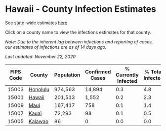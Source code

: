 # Hawaii - County Infection Estimates

See state-wide estimates [here](/infections/us-hi).

Click on a county name to view the infections estimates for that county.

*Note: Due to the inherent lag between infections and reporting of cases, our estimates of infections are as of 14 days ago.*

*Last updated: November 22, 2020*

|   FIPS Code |               County |   Population |   Confirmed Cases |   % Currently Infected |   % Total Infected |
|-------------|----------------------|--------------|-------------------|------------------------|--------------------|
|       15003 | [Honolulu](honolulu) |      974,563 |            14,894 |                    0.3 |                4.8 |
|       15001 |     [Hawaii](hawaii) |      201,513 |             1,552 |                    0.2 |                2.3 |
|       15009 |         [Maui](maui) |      167,417 |               758 |                    0.1 |                1.4 |
|       15007 |       [Kauai](kauai) |       72,293 |                98 |                    0.1 |                0.5 |
|       15005 |   [Kalawao](kalawao) |           86 |                 0 |                    0.0 |                0.0 |